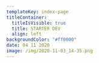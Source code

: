 ```yaml
---
templateKey: index-page
titleContainer:
  titleIsVisible: true
  title: STARTER DEV
  align: left
backgroundColor: "#ff0000"
date: 04 11 2020
image: /img/2020-11-03_14-35.png
---
```


